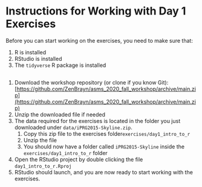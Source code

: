 # Instructions for Working with Day 1 Exercises


Before you can start working on the exercises, you need to make sure that:

1. R is installed
2. RStudio is installed
3. The `tidyverse` R package is installed

## 

1. Download the workshop repository (or clone if you know Git): [https://github.com/ZenBrayn/asms_2020_fall_workshop/archive/main.zip](https://github.com/ZenBrayn/asms_2020_fall_workshop/archive/main.zip)
2. Unzip the downloaded file if needed
3. The data required for the exercises is located in the folder you just downloaded under `data/iPRG2015-Skyline.zip`. 
    1. Copy this zip file to the exercises folder`exercises/day1_intro_to_r`
    2. Unzip the file
    3. You should now have a folder called `iPRG2015-Skyline` inside the `exercises/day1_intro_to_r` folder
4. Open the RStudio project by double clicking the file `day1_intro_to_r.Rproj`
5. RStudio should launch, and you are now ready to start working with the exercises.
